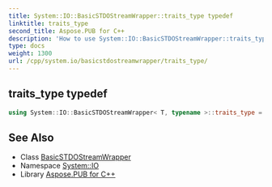 ```yaml
---
title: System::IO::BasicSTDOStreamWrapper::traits_type typedef
linktitle: traits_type
second_title: Aspose.PUB for C++
description: 'How to use System::IO::BasicSTDOStreamWrapper::traits_type typedef of System::IO::BasicSTDOStreamWrapper class in C++.'
type: docs
weight: 1300
url: /cpp/system.io/basicstdostreamwrapper/traits_type/
---
```

## traits_type typedef




```cpp
using System::IO::BasicSTDOStreamWrapper< T, typename >::traits_type =  typename BaseType::traits_type
```

## See Also

* Class [BasicSTDOStreamWrapper](../)
* Namespace [System::IO](../../)
* Library [Aspose.PUB for C++](../../../)
